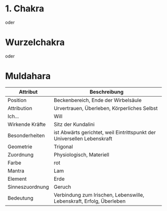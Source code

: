 # 1. Chakra
oder 
# Wurzelchakra
oder
# Muldahara

| Attribut        | Beschreibung                                                            |
| --------------- | ----------------------------------------------------------------------- |
| Position        | Beckenbereich, Ende der Wirbelsäule                                     |
| Attribution     | Urvertrauen, Überleben, Körperliches Selbst                             |
| Ich...          | Will                                                                    |
| Wirkende Kräfte | Sitz der Kundalini                                                      |
| Besonderheiten  | ist Abwärts gerichtet, weil Eintrittspunkt der Universellen Lebenskraft |
| Geometrie       | Trigonal                                                                |
| Zuordnung       | Physiologisch, Materiell                                                |
| Farbe           | rot                                                                     |
| Mantra          | Lam                                                                     |
| Element         | Erde                                                                    |
| Sinneszuordnung | Geruch                                                                  |
| Bedeutung       | Verbindung zum Irischen, Lebenswille, Lebenskraft, Erfolg, Überleben    |
